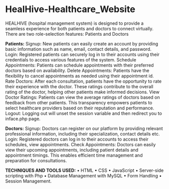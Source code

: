 # HealHive-Healthcare_Website
HEALHIVE (hospital management system) is designed to provide a seamless experience for both patients and doctors to connect virtually. There are two role-selection features: Patients and Doctors

**Patients:**
Signup: New patients can easily create an account by providing basic information such as name, email, contact details, and password.
Login: Registered patients can securely log in to their accounts using their credentials to access various features of the system.
Schedule Appointments: Patients can schedule appointments with their preferred doctors based on availability. 
Delete Appointments: Patients have the flexibility to cancel appointments as needed using their appointment id. 
Rate Doctors: After each consultation, patients have the opportunity to rate their experience with the doctor. These ratings contribute to the overall rating of the doctor, helping other patients make informed decisions.
View Doctor Ratings: Patients can view the average ratings of doctors based on feedback from other patients. This transparency empowers patients to select healthcare providers based on their reputation and performance.
Logout:  Logging out will unset the session variable and then redirect you to inface.php page.

**Doctors:**
Signup: Doctors can register on our platform by providing relevant professional information, including their specialization, contact details etc.
Login: Registered doctors can log in to their accounts to access their schedules, view appointments.
Check Appointments: Doctors can easily view their upcoming appointments, including patient details and appointment timings. This enables efficient time management and preparation for consultations.

**TECHNIQUES AND TOOLS USED:**
•	HTML
•	CSS
•	JavaScript
•	Server-side scripting with Php
•	Database Management with MySQL
•	Form Handling
•	Session Management.

